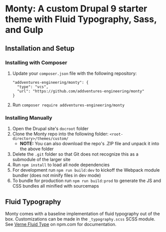 # Monty: A custom Drupal 9 starter theme with Fluid Typography, Sass, and Gulp

## Installation and Setup

### Installing with Composer

  1. Update your `composer.json` file with the following repository:
      ```
      "addventures-engineering/monty": {
        "type": "vcs",
        "url": "https://github.com/addventures-engineering/monty"
      }
      ```
  2. Run `composer require addventures-engineering/monty`


### Installing Manually

  1. Open the Drupal site's `docroot` folder
  2. Clone the Monty repo into the following folder: `<root-directory>/themes/custom/`
      * **NOTE:** You can also download the repo's .ZIP file and unpack it into the above folder
  3. Delete the `.git` folder so that Git does not recognize this as a submodule of the larger site
  4. Run `npm install` to load all node dependencies
  5. For development run `npm run build:dev` to kickoff the Webpack module bundler (does not minify files in dev mode)
  6. To bundle for production run `npm run build:prod` to generate the JS and CSS bundles all minified with sourcemaps


## Fluid Typography
  Monty comes with a baseline implementation of fluid typography out of the box. Customizations can be made in the `_typography.scss` SCSS module. See [Verne Fluid Type](https://www.npmjs.com/package/verne-fluid-type) on npm.com for documentation.
